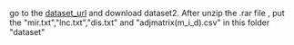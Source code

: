 go to the [dataset_url](http://39.106.16.168:8017/download) and download dataset2. After unzip the .rar file , put the "mir.txt","lnc.txt","dis.txt" and "adjmatrix(m_i_d).csv" in this folder "dataset" 
